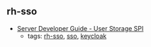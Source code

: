 rh-sso
---
* [Server Developer Guide - User Storage SPI](https://access.redhat.com/documentation/en-us/red_hat_single_sign-on/7.1/html-single/server_developer_guide/#user-storage-spi)
    * tags: [rh-sso](../tags/rh-sso.md), [sso](../tags/sso.md), [keycloak](../tags/keycloak.md)
